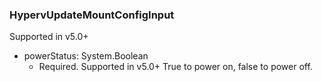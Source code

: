 ### HypervUpdateMountConfigInput
Supported in v5.0+

- powerStatus: System.Boolean
  - Required. Supported in v5.0+
True to power on, false to power off.
